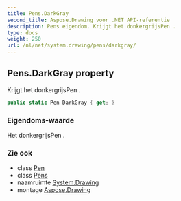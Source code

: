 ```yaml
---
title: Pens.DarkGray
second_title: Aspose.Drawing voor .NET API-referentie
description: Pens eigendom. Krijgt het donkergrijsPen .
type: docs
weight: 250
url: /nl/net/system.drawing/pens/darkgray/
---
```

## Pens.DarkGray property

Krijgt het donkergrijsPen .

```csharp
public static Pen DarkGray { get; }
```

### Eigendoms-waarde

Het donkergrijsPen .

### Zie ook

* class [Pen](../../pen/)
* class [Pens](../)
* naamruimte [System.Drawing](../../pens/)
* montage [Aspose.Drawing](../../../)


